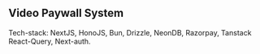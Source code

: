 ## Video Paywall System

Tech-stack: NextJS, HonoJS, Bun, Drizzle, NeonDB, Razorpay, Tanstack React-Query, Next-auth.
